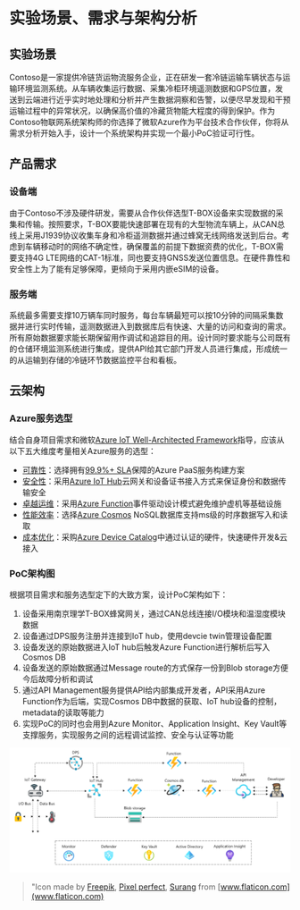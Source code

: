 # 实验场景、需求与架构分析

## 实验场景

Contoso是一家提供冷链货运物流服务企业，正在研发一套冷链运输车辆状态与运输环境监测系统。从车辆收集运行数据、采集冷柜环境遥测数据和GPS位置，发送到云端进行近乎实时地处理和分析并产生数据洞察和告警，以便尽早发现和干预运输过程中的异常状况，以确保高价值的冷藏货物能大程度的得到保护。作为Contoso物联网系统架构师的你选择了微软Azure作为平台技术合作伙伴，你将从需求分析开始入手，设计一个系统架构并实现一个最小PoC验证可行性。

## 产品需求

### 设备端

由于Contoso不涉及硬件研发，需要从合作伙伴选型T-BOX设备来实现数据的采集和传输。按照要求，T-BOX要能快速部署在现有的大型物流车辆上，从CAN总线上采用J1939协议收集车身和冷柜遥测数据并通过蜂窝无线网络发送到后台。考虑到车辆移动时的网络不确定性，确保覆盖的前提下数据资费的优化，T-BOX需要支持4G LTE网络的CAT-1标准，同也要支持GNSS发送位置信息。在硬件靠性和安全性上为了能有足够保障，更倾向于采用内嵌eSIM的设备。

### 服务端

系统最多需要支撑10万辆车同时服务，每台车辆最短可以按10分钟的间隔采集数据并进行实时传输，遥测数据进入到数据库后有快速、大量的访问和查询的需求。所有原始数据要求能长期保留用作调试和追踪目的用。设计同时要求能与公司既有的仓储环境监测系统进行集成，提供API给其它部门开发人员进行集成，形成统一的从运输到存储的冷链环节数据监控平台和看板。

## 云架构

### Azure服务选型

结合自身项目需求和微软[Azure IoT Well-Architected Framework](https://docs.microsoft.com/en-us/azure/architecture/framework/iot/iot-overview)指导，应该从以下五大维度考量相关Azure服务的选型：
- [可靠性](https://docs.microsoft.com/en-us/azure/architecture/framework/iot/iot-reliability)：选择拥有[99.9%+ SLA](https://azure.microsoft.com/en-us/support/legal/sla/summary/)保障的Azure PaaS服务构建方案
- [安全性](https://docs.microsoft.com/en-us/azure/architecture/framework/iot/iot-security)：采用[Azure IoT Hub](https://docs.microsoft.com/en-us/azure/iot-hub/iot-concepts-and-iot-hub)云网关和设备证书接入方式来保证身份和数据传输安全
- [卓越运维](https://docs.microsoft.com/en-us/azure/architecture/framework/iot/iot-operational-excellence)：采用[Azure Function](https://docs.microsoft.com/en-us/azure/azure-functions/functions-overview)事件驱动设计模式避免维护虚机等基础设施
- [性能效率](https://docs.microsoft.com/en-us/azure/architecture/framework/iot/iot-performance)：选择[Azure Cosmos](https://docs.microsoft.com/en-us/azure/cosmos-db/introduction) NoSQL数据库支持ms级的时序数据写入和读取
- [成本优化](https://docs.microsoft.com/en-us/azure/architecture/framework/iot/iot-cost-optimization)：采购[Azure Device Catalog](https://devicecatalog.azure.com/)中通过认证的硬件，快速硬件开发&云接入
  
### PoC架构图

根据项目需求和服务选型定下的大致方案，设计PoC架构如下：

1. 设备采用南京理学T-BOX蜂窝网关，通过CAN总线连接I/O模块和温湿度模块数据
2. 设备通过DPS服务注册并连接到IoT hub，使用devcie twin管理设备配置
3. 设备发送的原始数据进入IoT hub后触发Azure Function进行解析后写入Cosmos DB
4. 设备发送的原始数据通过Message route的方式保存一份到Blob storage方便今后故障分析和调试
5. 通过API Management服务提供API给内部集成开发者，API采用Azure Function作为后端，实现Cosmos DB中数据的获取、IoT hub设备的控制，metadata的读取等能力
6. 实现PoC的同时也会用到Azure Monitor、Application Insight、Key Vault等支撑服务，实现服务之间的远程调试监控、安全与认证等功能

![](images/architecture.png)

> "Icon made by [Freepik](https://www.flaticon.com/authors/freepik), [Pixel perfect](https://www.flaticon.com/authors/pixel-perfect), [Surang](https://www.flaticon.com/authors/surang) from [www.flaticon.com](www.flaticon.com)
